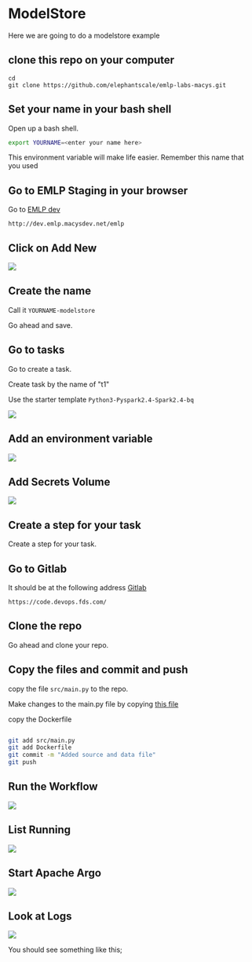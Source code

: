 # ModelStore

Here we are going to do a modelstore example


## clone this repo on your computer

```console
cd
git clone https://github.com/elephantscale/emlp-labs-macys.git 
```

## Set your name in your bash shell

Open up a bash shell.

```bash
export YOURNAME=<enter your name here>
```

This environment variable will make life easier. Remember this name that you used


## Go to EMLP Staging in your browser

Go to [EMLP dev](http://dev.emlp.macysdev.net/emlp)

```text
http://dev.emlp.macysdev.net/emlp
```

## Click on Add New

![](../images/als-2-addnew.png)

## Create the name

Call it `YOURNAME-modelstore`

Go ahead and save.


## Go to tasks

Go to create a task.

Create task by the name of "t1"

Use the starter template `Python3-Pyspark2.4-Spark2.4-bq`

![](../images/wordcount-1-task.png)


## Add an environment variable

![](../images/modelstore-1.png)

## Add Secrets Volume

![](../images/modelstore-2.png)


## Create a step for your task

Create a step for your task.



## Go to Gitlab

It should be at the following address [Gitlab](https://code.devops.fds.com/)

```text
https://code.devops.fds.com/
```


## Clone the repo

Go ahead and clone your repo.

## Copy the files and commit and push

copy the file `src/main.py` to the repo.

Make changes to the main.py file by copying [this file](./src/main.py)

copy the Dockerfile



```bash

git add src/main.py
git add Dockerfile
git commit -m "Added source and data file"
git push
```



## Run the Workflow

![](../images/helloworld7-run.png)

## List Running
![](../images/helloworld8-listrunning.png)

## Start Apache Argo
![](../images/wordcount-2-argo.png)

## Look at Logs

![](../images/helloworld10-logs.png)

You should see something like this;

```text

```


